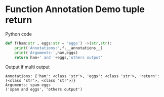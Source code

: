# Function Annotation Demo tuple return 

Python code
```python
def f(ham:str , eggs:str = 'eggs') ->(str,str):
    print('Annotations:',f.__annotations__)
    print('Arguments:',ham,eggs)
    return ham+' and '+eggs,'others output'
```
Output if multi output
```text
Annotations: {'ham': <class 'str'>, 'eggs': <class 'str'>, 'return': (<class 'str'>, <class 'str'>)}
Arguments: spam eggs
('spam and eggs', 'others output')
```

